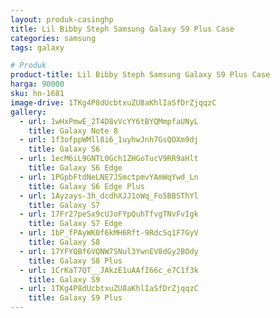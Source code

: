 ```yaml
---
layout: produk-casinghp
title: Lil Bibby Steph Samsung Galaxy S9 Plus Case
categories: samsung
tags: galaxy

# Produk
product-title: Lil Bibby Steph Samsung Galaxy S9 Plus Case
harga: 90000
sku: hn-1681
image-drive: 1TKg4P8dUcbtxuZU8aKhlIaSfDrZjqqzC
gallery:
  - url: 1wHxPmwE_2T4D8vVcYY6tBYQMmpfaUNyL
    title: Galaxy Note 8
  - url: 1f3ofppWMll8i6_1uyhwJnh7GsQOXm9dj
    title: Galaxy S6
  - url: 1ecM6iL9GNTL0Gch1ZHGoTucV9RR9aHlt
    title: Galaxy S6 Edge
  - url: 1PGpbFtdNeLNE7JSmctpmvYAmWqYwd_Ln
    title: Galaxy S6 Edge Plus
  - url: 1Ayzays-3h_dcdhXJJ1oWq_Fo5BBSThYl
    title: Galaxy S7
  - url: 17Fr27peSx9cUJoFYpQuhTfvgTNvFvIgk
    title: Galaxy S7 Edge
  - url: 1bP_fPAyWK0f6kMH6Rft-9RdcSq1F7GyV
    title: Galaxy S8
  - url: 17YFYQBf6VQNW7SNul3YwnEV8dGy2BOdy
    title: Galaxy S8 Plus
  - url: 1CrKaT7QT__JAkzE1uAAfI66c_e7C1f3k
    title: Galaxy S9
  - url: 1TKg4P8dUcbtxuZU8aKhlIaSfDrZjqqzC
    title: Galaxy S9 Plus
---
```

